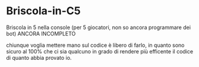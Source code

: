 # Briscola-in-C5
Briscola in 5 nella console (per 5 giocatori, non so ancora programmare dei bot) ANCORA INCOMPLETO

chiunque voglia mettere mano sul codice è libero di farlo, in quanto sono sicuro al 100% che ci sia qualcuno in grado di rendere più efficente il codice di quanto 
abbia provato io.

